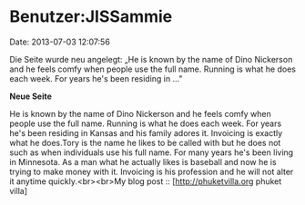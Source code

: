 Benutzer:JISSammie
==================

Date: 2013-07-03 12:07:56

Die Seite wurde neu angelegt: „He is known by the name of Dino Nickerson
and he feels comfy when people use the full name. Running is what he
does each week. For years he\'s been residing in ..."

**Neue Seite**

<div>

He is known by the name of Dino Nickerson and he feels comfy when people
use the full name. Running is what he does each week. For years he\'s
been residing in Kansas and his family adores it. Invoicing is exactly
what he does.Tory is the name he likes to be called with but he does not
such as when individuals use his full name. For many years he\'s been
living in Minnesota. As a man what he actually likes is baseball and now
he is trying to make money with it. Invoicing is his profession and he
will not alter it anytime quickly.\<br\>\<br\>My blog post ::
\[http://phuketvilla.org phuket villa\]

</div>
